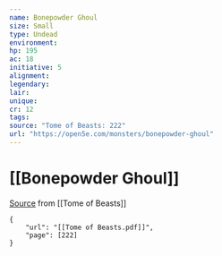 ```yaml
---
name: Bonepowder Ghoul
size: Small
type: Undead
environment: 
hp: 195
ac: 18
initiative: 5
alignment: 
legendary: 
lair: 
unique: 
cr: 12
tags: 
source: "Tome of Beasts: 222"
url: "https://open5e.com/monsters/bonepowder-ghoul"
---
```

# [[Bonepowder Ghoul]]

[Source](zotero://open-pdf/library/items/ULEQWHJM?page=222) from [[Tome of Beasts]]

```pdf
{
	"url": "[[Tome of Beasts.pdf]]",
	"page": [222]
}
```

